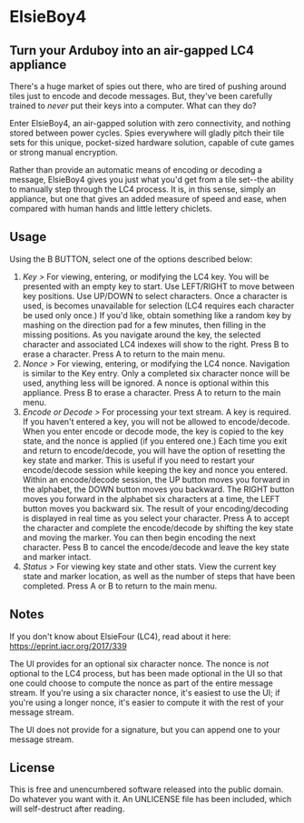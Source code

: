 # ElsieBoy4
## Turn your Arduboy into an air-gapped LC4 appliance

There's a huge market of spies out there, who are tired of pushing around tiles just to encode and decode messages. But, they've been carefully trained to _never_ put their keys into a computer. What can they do?

Enter ElsieBoy4, an air-gapped solution with zero connectivity, and nothing stored between power cycles. Spies everywhere will gladly pitch their tile sets for this unique, pocket-sized hardware solution, capable of cute games or strong manual encryption.

Rather than provide an automatic means of encoding or decoding a message, ElsieBoy4 gives you just what you'd get from a tile set--the ability to manually step through the LC4 process. It is, in this sense, simply an appliance, but one that gives an added measure of speed and ease, when compared with human hands and little lettery chiclets.

## Usage

Using the B BUTTON, select one of the options described below:

1. *Key >* For viewing, entering, or modifying the LC4 key.
   You will be presented with an empty key to start. Use LEFT/RIGHT to move between key positions. Use UP/DOWN to select characters.
   Once a character is used, is becomes unavailable for selection (LC4 requires each character be used only once.)
   If you'd like, obtain something like a random key by mashing on the direction pad for a few minutes, then filling in the missing positions.
   As you navigate around the key, the selected character and associated LC4 indexes will show to the right.
   Press B to erase a character.
   Press A to return to the main menu.
2. *Nonce >* For viewing, entering, or modifying the LC4 nonce. 
   Navigation is similar to the Key entry.
   Only a completed six character nonce will be used, anything less will be ignored.
   A nonce is optional within this appliance.
   Press B to erase a character.
   Press A to return to the main menu.
3. *Encode or Decode >* For processing your text stream.
   A key is required. If you haven't entered a key, you will not be allowed to encode/decode.
   When you enter encode or decode mode, the key is copied to the key state, and the nonce is applied (if you entered one.)
   Each time you exit and return to encode/decode, you will have the option of resetting the key state and marker. This is useful if you need to restart your encode/decode session while keeping the key and nonce you entered.
   Within an encode/decode session, the UP button moves you forward in the alphabet, the DOWN button moves you backward. The RIGHT button moves you forward in the alphabet six characters at a time, the LEFT button moves you backward six.
   The result of your encoding/decoding is displayed in real time as you select your character.
   Press A to accept the character and complete the encode/decode by shifting the key state and moving the marker. You can then begin encoding the next character.
   Pess B to cancel the encode/decode and leave the key state and marker intact.
4. *Status >* For viewing key state and other stats.
   View the current key state and marker location, as well as the number of steps that have been completed.
   Press A or B to return to the main menu.


## Notes

If you don't know about ElsieFour (LC4), read about it here: https://eprint.iacr.org/2017/339

The UI provides for an optional six character nonce. The nonce is *not* optional to the LC4 process, but has been made optional in the UI so that one could choose to compute the nonce as part of the entire message stream. If you're using a six character nonce, it's easiest to use the UI; if you're using a longer nonce, it's easier to compute it with the rest of your message stream.

The UI does not provide for a signature, but you can append one to your message stream.


## License

This is free and unencumbered software released into the public domain. Do whatever you want with it. An UNLICENSE file has been included, which will self-destruct after reading.
